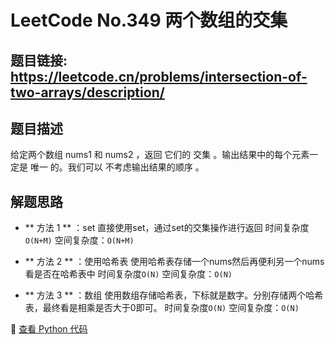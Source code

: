# LeetCode No.349 两个数组的交集

## 题目链接: https://leetcode.cn/problems/intersection-of-two-arrays/description/

## 题目描述
给定两个数组 nums1 和 nums2 ，返回 它们的 交集 。输出结果中的每个元素一定是 唯一 的。我们可以 不考虑输出结果的顺序 。

## 解题思路
- ** 方法 1 ** ：set
直接使用set，通过set的交集操作进行返回
时间复杂度`O(N+M)`
空间复杂度：`O(N+M)`

- ** 方法 2 ** ：使用哈希表
使用哈希表存储一个nums然后再便利另一个nums看是否在哈希表中
时间复杂度`O(N)`
空间复杂度：`O(N)`

- ** 方法 3 ** ：数组
使用数组存储哈希表，下标就是数字。分别存储两个哈希表，最终看是相乘是否大于0即可。
时间复杂度`O(N)`
空间复杂度：`O(N)`

📌 [查看 Python 代码](../solutions/python/No_349_两个数组的交集.py)